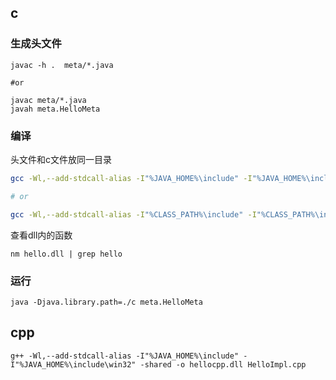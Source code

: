 

## c

### 生成头文件

```shell
javac -h .  meta/*.java

#or

javac meta/*.java
javah meta.HelloMeta
```

### 编译

头文件和c文件放同一目录
```sh
gcc -Wl,--add-stdcall-alias -I"%JAVA_HOME%\include" -I"%JAVA_HOME%\include\win32" -shared -o hello.dll HelloImpl.c

# or

gcc -Wl,--add-stdcall-alias -I"%CLASS_PATH%\include" -I"%CLASS_PATH%\include\win32" -shared -o hello.dll HelloImpl.c

```
查看dll内的函数

```shell
nm hello.dll | grep hello
```

### 运行

```shell
java -Djava.library.path=./c meta.HelloMeta
```

## cpp

```shell
g++ -Wl,--add-stdcall-alias -I"%JAVA_HOME%\include" -I"%JAVA_HOME%\include\win32" -shared -o hellocpp.dll HelloImpl.cpp
```